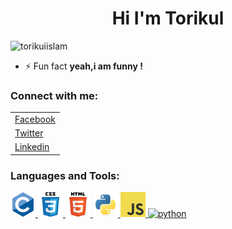 <h1 align="center">Hi I'm Torikul</h1>
<p align="left"> <img src="https://komarev.com/ghpvc/?username=torikuiislam&label=Profile%20views&color=0e75b6&style=flat" alt="torikuiislam" /> </p>

- ⚡ Fun fact **yeah,i am funny !**

<h3 align="left">Connect with me:</h3>
<p align="left">
<table>
<tbody>
<tr>

<td><a href='https://www.facebook.com/torikul.islam.3511' >Facebook<a> </td>
</tr>
<tr>

<td><a href='https://www.twitter.com/torikul1971' >Twitter<a></td>
</tr>
<tr>

<td><a href='https://www.linkedin.com/in/torikulislamemon' >Linkedin<a></td>
</tr>
</tbody>
</table>
</p>

<h3 align="left">Languages and Tools:</h3>
<p align="left">  <a href="https://www.cprogramming.com/" target="_blank"> <img src="https://raw.githubusercontent.com/devicons/devicon/master/icons/c/c-original.svg" alt="c" width="40" height="40"/> </a> </a> <a href="https://www.w3schools.com/css/" target="_blank"> <img src="https://raw.githubusercontent.com/devicons/devicon/master/icons/css3/css3-original-wordmark.svg" alt="css3" width="40" height="40"/> </a> <a href="https://www.w3.org/html/" target="_blank"> <img src="https://raw.githubusercontent.com/devicons/devicon/master/icons/html5/html5-original-wordmark.svg" alt="html5" width="40" height="40"/> </a> <a href="https://www.python.org" target="_blank"> <img src="https://raw.githubusercontent.com/devicons/devicon/master/icons/python/python-original.svg" alt="python" width="40" height="40"/> </a>
 <a href="https://https://www.javascript.com/" target="_blank"> <img src="https://raw.githubusercontent.com/github/explore/80688e429a7d4ef2fca1e82350fe8e3517d3494d/topics/javascript/javascript.png" alt="python" width="40" height="40"/>  <a href="https://nodejs.org/en" target="_blank"> <img src="http://www.w3.org/2000/svg" alt="python" width="40" height="40"/>
  
</p>
</a>




